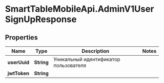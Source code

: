 # SmartTableMobileApi.AdminV1UserSignUpResponse

## Properties

Name | Type | Description | Notes
------------ | ------------- | ------------- | -------------
**userUuid** | **String** | Уникальный идентификатор пользователя | 
**jwtToken** | **String** |  | 


